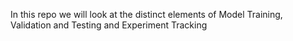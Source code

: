 In this repo we will look at the distinct elements of Model Training, Validation and Testing and Experiment Tracking

